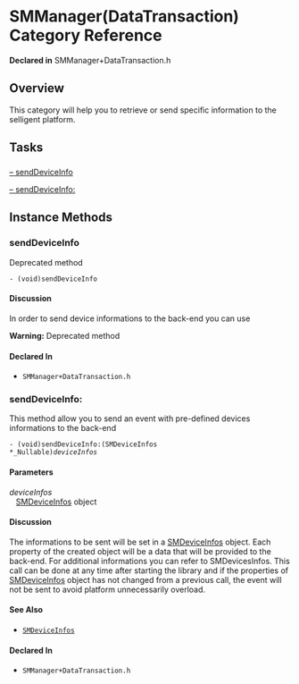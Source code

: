 # SMManager(DataTransaction) Category Reference

**Declared in** SMManager+DataTransaction.h  

## Overview

This category will help you to retrieve or send specific information to the selligent platform.

## Tasks

### 

[&ndash;&nbsp;sendDeviceInfo](#/api/name/sendDeviceInfo)  

[&ndash;&nbsp;sendDeviceInfo:](#/api/name/sendDeviceInfo:)  

<a title="Instance Methods" name="instance_methods"></a>
## Instance Methods

<a name="/api/name/sendDeviceInfo" title="sendDeviceInfo"></a>
### sendDeviceInfo

Deprecated method

<code>- (void)sendDeviceInfo</code>

#### Discussion
In order to send device informations to the back-end you can use

<strong>Warning:</strong> Deprecated method

#### Declared In
* `SMManager+DataTransaction.h`

<a name="/api/name/sendDeviceInfo:" title="sendDeviceInfo:"></a>
### sendDeviceInfo:

This method allow you to send an event with pre-defined devices informations to the back-end

<code>- (void)sendDeviceInfo:(SMDeviceInfos *_Nullable)*deviceInfos*</code>

#### Parameters

*deviceInfos*  
&nbsp;&nbsp;&nbsp;<a href="../Classes/SMDeviceInfos.md">SMDeviceInfos</a> object  

#### Discussion
The informations to be sent will be set in a <a href="../Classes/SMDeviceInfos.md">SMDeviceInfos</a> object. Each property of the created object will be a data that will be provided to the back-end. For additional informations you can refer to SMDevicesInfos.
This call can be done at any time  after starting the library and if the properties of <a href="../Classes/SMDeviceInfos.md">SMDeviceInfos</a> object has not changed from a previous call, the event will not be sent to avoid platform unnecessarily overload.

#### See Also

* <code><a href="../Classes/SMDeviceInfos.md">SMDeviceInfos</a></code>

#### Declared In
* `SMManager+DataTransaction.h`

